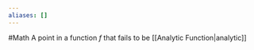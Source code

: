 ```yaml
---
aliases: []
---
```

#Math 
A point in a function $\displaystyle f$ that fails to be [[Analytic Function|analytic]]